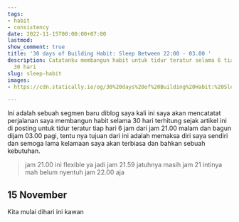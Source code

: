 ```yaml
---
tags:
- habit
- consistency
date: 2022-11-15T00:00:00+07:00
lastmod: 
show_comment: true
title: '30 days of Building Habit: Sleep Between 22:00 - 03.00 '
description: Catatanku membangun habit untuk tidur teratur selama 6 tiap hari selama
  30 hari
slug: sleep-habit
images:
- https://cdn.statically.io/og/30%20days%20of%20Building%20Habit:%20Sleep%20Between%2021:00%20-%2003.00.jpg

---
```

Ini adalah sebuah segmen baru diblog saya kali ini saya akan mencatatat perjalanan saya membangun habit selama 30 hari terhitung sejak artikel ini di posting untuk tidur teratur tiap hari 6 jam dari jam 21.00 malam dan bagun dijam 03.00 pagi, tentu nya tujuan dari ini adalah memaksa diri saya sendiri dan semoga lama kelamaan saya akan terbiasa dan bahkan sebuah kebutuhan.

> jam 21.00 ini flexible ya jadi jam 21.59 jatuhnya masih jam 21 intinya mah belum nyentuh jam 22.00 aja

## 15 November

Kita mulai dihari ini kawan